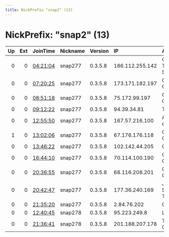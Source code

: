 ```yaml
---
title: NickPrefix "snap2" (13)
---
```


# NickPrefix: "snap2" (13)

|   Up |   Ext | JoinTime                                                                                            | Nickname   | Version   | IP              | AS                                       | CC   |   ORp |   Dirp | OS    | Contact   |   eFamMembers |
|-----:|------:|:----------------------------------------------------------------------------------------------------|:-----------|:----------|:----------------|:-----------------------------------------|:-----|------:|-------:|:------|:----------|--------------:|
|    0 |     0 | [04:21:04](https://metrics.torproject.org/rs.html#details/BA8F5679CB55D9C45E344C9276E6B2E9E8914BD9) | snap277    | 0.3.5.8   | 186.112.255.142 | COLOMBIA TELECOMUNICACIONES S.A. ESP     | co   | 40363 |      0 | Linux | None      |             1 |
|    0 |     0 | [07:20:25](https://metrics.torproject.org/rs.html#details/A53F9CF6FCBCD8138B42786198234072FB6A2B15) | snap277    | 0.3.5.8   | 173.171.182.197 | Charter Communications, Inc              | us   | 36609 |      0 | Linux | None      |             1 |
|    0 |     0 | [08:51:18](https://metrics.torproject.org/rs.html#details/4CB14B8B2F9397E90F16BE2C5D7A87CA400C5AE7) | snap277    | 0.3.5.8   | 75.172.99.197   | CenturyLink Communications, LLC          | us   | 46420 |      0 | Linux | None      |             1 |
|    0 |     0 | [09:12:22](https://metrics.torproject.org/rs.html#details/4FF618392C84F5563ABD26C41B1A83A5568A0A68) | snap277    | 0.3.5.8   | 94.39.34.81     | Tiscali SpA                              | it   | 34669 |      0 | Linux | None      |             1 |
|    0 |     0 | [12:55:50](https://metrics.torproject.org/rs.html#details/F00D5CC39DBFE8F1C5FBDA2938B5B8C54774AC79) | snap277    | 0.3.5.8   | 167.57.216.100  | Administracion Nacional de Telecomunicac | uy   | 36539 |      0 | Linux | None      |             1 |
|    1 |     0 | [13:02:06](https://metrics.torproject.org/rs.html#details/1457A657E07917C2D99951734975D74CAF7F1575) | snap277    | 0.3.5.8   | 67.176.176.118  | Comcast Cable Communications, LLC        | us   | 33821 |      0 | Linux | None      |             1 |
|    0 |     0 | [13:46:22](https://metrics.torproject.org/rs.html#details/4C492C76B1E4A31C92EEF688C5D23A5DB67E63F6) | snap277    | 0.3.5.8   | 102.142.44.205  | GVA-Canalbox                             | ga   | 43129 |      0 | Linux | None      |             1 |
|    0 |     0 | [16:44:10](https://metrics.torproject.org/rs.html#details/CF186C2764153B9D630B7FFD3A02AB12D4A38A8E) | snap277    | 0.3.5.8   | 70.114.100.190  | Charter Communications Inc               | us   | 34267 |      0 | Linux | None      |             1 |
|    0 |     0 | [20:36:55](https://metrics.torproject.org/rs.html#details/847DE28CC35CD20F86FD6BA47956B61AF7F7F5F5) | snap277    | 0.3.5.8   | 68.116.208.201  | Charter Communications                   | us   | 38937 |      0 | Linux | None      |             1 |
|    0 |     0 | [20:42:47](https://metrics.torproject.org/rs.html#details/095232AE181FD1034EAFD41A2EEAA716CB6C971B) | snap277    | 0.3.5.8   | 177.36.240.169  | JC TELECOM SERVIu00C7OS DE TELECOMUNICA  | br   | 40177 |      0 | Linux | None      |             1 |
|    0 |     0 | [21:35:20](https://metrics.torproject.org/rs.html#details/C280CB78DF33B19ED82812AD4A9313A9745265CC) | snap277    | 0.3.5.8   | 2.84.76.202     | OTEnet S.A.                              | gr   | 33425 |      0 | Linux | None      |             1 |
|    0 |     0 | [12:40:45](https://metrics.torproject.org/rs.html#details/4F433B7375B5124B102BCB50E48A2616EF95D41A) | snap278    | 0.3.5.8   | 95.223.249.8    | Liberty Global B.V.                      | de   | 41636 |      0 | Linux | None      |             1 |
|    0 |     0 | [21:36:41](https://metrics.torproject.org/rs.html#details/BE3EC199A8B706499FA81F0CC2E11DE479301A7D) | snap278    | 0.3.5.8   | 201.188.207.178 | TELEFu00D3NICA CHILE S.A.                | cl   | 36727 |      0 | Linux | None      |             1 |
